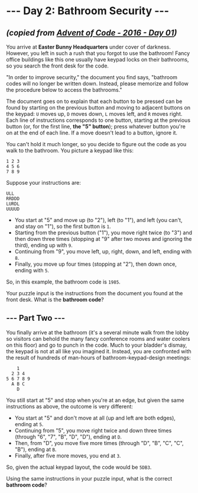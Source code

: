 # --- Day 2: Bathroom Security ---

## _(copied from [Advent of Code - 2016 - Day 01](https://adventofcode.com/2016/day/1))_

You arrive at **Easter Bunny Headquarters** under cover of darkness. However, you left in such a rush that you forgot to use the bathroom! Fancy office buildings like this one usually have keypad locks on their bathrooms, so you search the front desk for the code.

"In order to improve security," the document you find says, "bathroom codes will no longer be written down. Instead, please memorize and follow the procedure below to access the bathrooms."

The document goes on to explain that each button to be pressed can be found by starting on the previous button and moving to adjacent buttons on the keypad: `U` moves up, `D` moves down, `L` moves left, and `R` moves right. Each line of instructions corresponds to one button, starting at the previous button (or, for the first line, **the "5" button**); press whatever button you're on at the end of each line. If a move doesn't lead to a button, ignore it.

You can't hold it much longer, so you decide to figure out the code as you walk to the bathroom. You picture a keypad like this:

```
1 2 3
4 5 6
7 8 9
```

Suppose your instructions are:

```
ULL
RRDDD
LURDL
UUUUD
```

* You start at "5" and move up (to "2"), left (to "1"), and left (you can't, and stay on "1"), so the first button is `1`.
* Starting from the previous button ("1"), you move right twice (to "3") and then down three times (stopping at "9" after two moves and ignoring the third), ending up with `9`.
* Continuing from "9", you move left, up, right, down, and left, ending with `8`.
* Finally, you move up four times (stopping at "2"), then down once, ending with `5`.

So, in this example, the bathroom code is `1985`.

Your puzzle input is the instructions from the document you found at the front desk. What is the **bathroom code**?

## --- Part Two ---

You finally arrive at the bathroom (it's a several minute walk from the lobby so visitors can behold the many fancy conference rooms and water coolers on this floor) and go to punch in the code. Much to your bladder's dismay, the keypad is not at all like you imagined it. Instead, you are confronted with the result of hundreds of man-hours of bathroom-keypad-design meetings:

```
    1
  2 3 4
5 6 7 8 9
  A B C
    D
```

You still start at "5" and stop when you're at an edge, but given the same instructions as above, the outcome is very different:

* You start at "5" and don't move at all (up and left are both edges), ending at `5`.
* Continuing from "5", you move right twice and down three times (through "6", "7", "B", "D", "D"), ending at `D`.
* Then, from "D", you move five more times (through "D", "B", "C", "C", "B"), ending at `B`.
* Finally, after five more moves, you end at `3`.

So, given the actual keypad layout, the code would be `5DB3`.

Using the same instructions in your puzzle input, what is the correct **bathroom code**?
